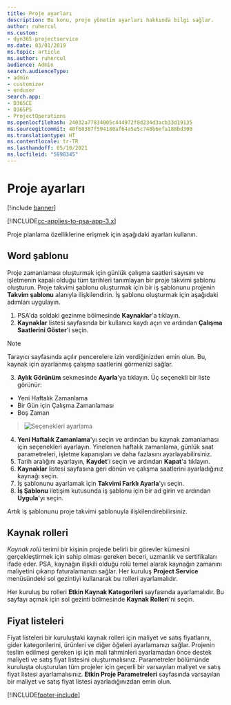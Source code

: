 ```yaml
---
title: Proje ayarları
description: Bu konu, proje yönetim ayarları hakkında bilgi sağlar.
author: ruhercul
ms.custom:
- dyn365-projectservice
ms.date: 03/01/2019
ms.topic: article
ms.author: ruhercul
audience: Admin
search.audienceType:
- admin
- customizer
- enduser
search.app:
- D365CE
- D365PS
- ProjectOperations
ms.openlocfilehash: 24032a77834005c444972f8d234d3acb33d19135
ms.sourcegitcommit: 40f68387f594180af64a5e5c748b6efa188bd300
ms.translationtype: HT
ms.contentlocale: tr-TR
ms.lasthandoff: 05/10/2021
ms.locfileid: "5998345"
---
```

# <a name="project-settings"></a>Proje ayarları

[!include [banner](../includes/psa-now-project-operations.md)]

[!INCLUDE[cc-applies-to-psa-app-3.x](../includes/cc-applies-to-psa-app-3x.md)]

Proje planlama özelliklerine erişmek için aşağıdaki ayarları kullanın.

## <a name="work-template"></a>Word şablonu

Proje zamanlaması oluşturmak için günlük çalışma saatleri sayısını ve işletmenin kapalı olduğu tüm tarihleri tanımlayan bir proje takvimi şablonu oluşturun. Proje takvimi şablonu oluşturmak için bir iş şablonunu projenin **Takvim şablonu** alanıyla ilişkilendirin. İş şablonu oluşturmak için aşağıdaki adımları uygulayın.

1. PSA'da soldaki gezinme bölmesinde **Kaynaklar**'a tıklayın. 
2. **Kaynaklar** listesi sayfasında bir kullanıcı kaydı açın ve ardından **Çalışma Saatlerini Göster**'i seçin.

  > [!NOTE]
  > Tarayıcı sayfasında açılır pencerelere izin verdiğinizden emin olun. Bu, kaynak için ayarlanmış çalışma saatlerini görmenizi sağlar.
  
3. **Aylık Görünüm** sekmesinde **Ayarla**'ya tıklayın. Üç seçenekli bir liste görünür: 

  - Yeni Haftalık Zamanlama
  - Bir Gün için Çalışma Zamanlaması
  - Boş Zaman

> ![Seçenekleri ayarlama](media/project-13.png)

4. **Yeni Haftalık Zamanlama**'yı seçin ve ardından bu kaynak zamanlaması için seçenekleri ayarlayın. Yinelenen haftalık zamanlama, günlük saat parametreleri, işletme kapanışları ve daha fazlasını ayarlayabilirsiniz.
5. Tarih aralığını ayarlayın, **Kaydet**'i seçin ve ardından **Kapat**'a tıklayın. 
6. **Kaynaklar** listesi sayfasına geri dönün ve çalışma saatlerini ayarladığınız kaynağı seçin. 
7. İş şablonunu ayarlamak için **Takvimi Farklı Ayarla**'yı seçin. 
8. **İş Şablonu** iletişim kutusunda iş şablonu için bir ad girin ve ardından **Uygula**'yı seçin. 

Artık iş şablonunu proje takvimi şablonuyla ilişkilendirebilirsiniz.

## <a name="resource-roles"></a>Kaynak rolleri

*Kaynak rolü* terimi bir kişinin projede belirli bir görevler kümesini gerçekleştirmek için sahip olması gereken beceri, uzmanlık ve sertifikaları ifade eder. PSA, kaynağın ilişkili olduğu rolü temel alarak kaynağın zamanını maliyetini çıkarıp faturalamanızı sağlar. Her kuruluş **Project Service** menüsündeki sol gezintiyi kullanarak bu rolleri ayarlamalıdır.

Her kuruluş bu rolleri **Etkin Kaynak Kategorileri** sayfasında ayarlamalıdır. Bu sayfayı açmak için sol gezinti bölmesinde **Kaynak Rolleri**'ni seçin.

## <a name="price-lists"></a>Fiyat listeleri

Fiyat listeleri bir kuruluştaki kaynak rolleri için maliyet ve satış fiyatlarını, gider kategorilerini, ürünleri ve diğer öğeleri ayarlamanızı sağlar. Projenin teslim edilmesi gereken işi için mali tahminleri ayarlamadan önce destek maliyeti ve satış fiyat listesini oluşturmalısınız. Parametreler bölümünde kuruluşta oluşturulan tüm projeler için geçerli bir varsayılan maliyet ve satış fiyat listesi ayarlamalısınız. **Etkin Proje Parametreleri** sayfasında varsayılan bir maliyet ve satış fiyat listesi ayarladığınızdan emin olun.


[!INCLUDE[footer-include](../includes/footer-banner.md)]